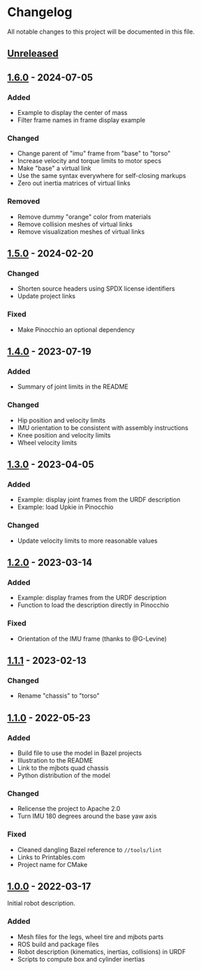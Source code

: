 # Changelog

All notable changes to this project will be documented in this file.

## [Unreleased]

## [1.6.0] - 2024-07-05

### Added

- Example to display the center of mass
- Filter frame names in frame display example

### Changed

- Change parent of "imu" frame from "base" to "torso"
- Increase velocity and torque limits to motor specs
- Make "base" a virtual link
- Use the same syntax everywhere for self-closing markups
- Zero out inertia matrices of virtual links

### Removed

- Remove dummy "orange" color from materials
- Remove collision meshes of virtual links
- Remove visualization meshes of virtual links

## [1.5.0] - 2024-02-20

### Changed

- Shorten source headers using SPDX license identifiers
- Update project links

### Fixed

- Make Pinocchio an optional dependency

## [1.4.0] - 2023-07-19

### Added

- Summary of joint limits in the README

### Changed

- Hip position and velocity limits
- IMU orientation to be consistent with assembly instructions
- Knee position and velocity limits
- Wheel velocity limits

## [1.3.0] - 2023-04-05

### Added

- Example: display joint frames from the URDF description
- Example: load Upkie in Pinocchio

### Changed

- Update velocity limits to more reasonable values

## [1.2.0] - 2023-03-14

### Added

- Example: display frames from the URDF description
- Function to load the description directly in Pinocchio

### Fixed

- Orientation of the IMU frame (thanks to @G-Levine)

## [1.1.1] - 2023-02-13

### Changed

- Rename "chassis" to "torso"

## [1.1.0] - 2022-05-23

### Added

- Build file to use the model in Bazel projects
- Illustration to the README
- Link to the mjbots quad chassis
- Python distribution of the model

### Changed

- Relicense the project to Apache 2.0
- Turn IMU 180 degrees around the base yaw axis

### Fixed

- Cleaned dangling Bazel reference to ``//tools/lint``
- Links to Printables.com
- Project name for CMake

## [1.0.0] - 2022-03-17

Initial robot description.

### Added

- Mesh files for the legs, wheel tire and mjbots parts
- ROS build and package files
- Robot description (kinematics, inertias, collisions) in URDF
- Scripts to compute box and cylinder inertias

[unreleased]: https://github.com/upkie/upkie_description/compare/v1.6.0...HEAD
[1.6.0]: https://github.com/upkie/upkie_description/compare/v1.5.0...v1.6.0
[1.5.0]: https://github.com/upkie/upkie_description/compare/v1.4.0...v1.5.0
[1.4.0]: https://github.com/upkie/upkie_description/compare/v1.3.0...v1.4.0
[1.3.0]: https://github.com/upkie/upkie_description/compare/v1.2.0...v1.3.0
[1.2.0]: https://github.com/upkie/upkie_description/compare/v1.1.1...v1.2.0
[1.1.1]: https://github.com/upkie/upkie_description/compare/v1.1.0...v1.1.1
[1.1.0]: https://github.com/upkie/upkie_description/compare/v1.0.0...v1.1.0
[1.0.0]: https://github.com/upkie/upkie_description/releases/tag/v1.0.0
